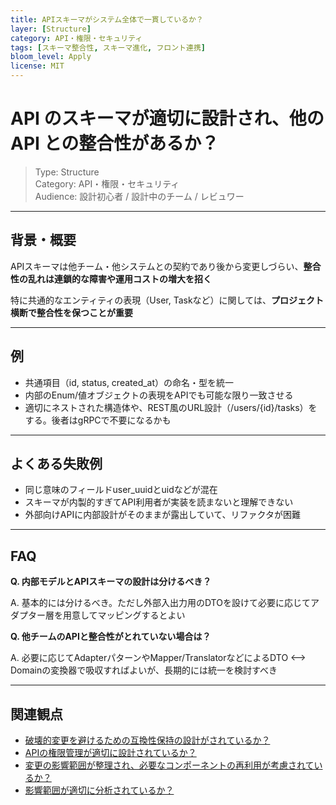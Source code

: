 ```yaml
---
title: APIスキーマがシステム全体で一貫しているか？
layer: [Structure]
category: API・権限・セキュリティ
tags: [スキーマ整合性, スキーマ進化, フロント連携]
bloom_level: Apply
license: MIT
---
```


# API のスキーマが適切に設計され、他の API との整合性があるか？

> Type: Structure  
> Category: API・権限・セキュリティ  
> Audience: 設計初心者 / 設計中のチーム / レビュワー

---

## 背景・概要

APIスキーマは他チーム・他システムとの契約であり後から変更しづらい、**整合性の乱れは連鎖的な障害や運用コストの増大を招く**

特に共通的なエンティティの表現（User, Taskなど）に関しては、**プロジェクト横断で整合性を保つことが重要**

---

## 例

- 共通項目（id, status, created_at）の命名・型を統一
- 内部のEnum/値オブジェクトの表現をAPIでも可能な限り一致させる
- 適切にネストされた構造体や、REST風のURL設計（/users/{id}/tasks）をする。後者はgRPCで不要になるかも

---

## よくある失敗例

- 同じ意味のフィールドuser_uuidとuidなどが混在
- スキーマが内製的すぎてAPI利用者が実装を読まないと理解できない
- 外部向けAPIに内部設計がそのままが露出していて、リファクタが困難

---

## FAQ

**Q. 内部モデルとAPIスキーマの設計は分けるべき？**

A. 基本的には分けるべき。ただし外部入出力用のDTOを設けて必要に応じてアダプター層を用意してマッピングするとよい

**Q. 他チームのAPIと整合性がとれていない場合は？**

A. 必要に応じてAdapterパターンやMapper/TranslatorなどによるDTO <–> Domainの変換器で吸収すればよいが、長期的には統一を検討すべき

---

## 関連観点

- [破壊的変更を避けるための互換性保持の設計がされているか？](https://zenn.dev/kanaria007/articles/e36029117ba81b)
- [APIの権限管理が適切に設計されているか？](https://zenn.dev/kanaria007/articles/03fb36eb3d41f3)
- [変更の影響範囲が整理され、必要なコンポーネントの再利用が考慮されているか？](https://zenn.dev/kanaria007/articles/95f9d91567a9ee)
- [影響範囲が適切に分析されているか？](https://zenn.dev/kanaria007/articles/889dbfe28a793e)

